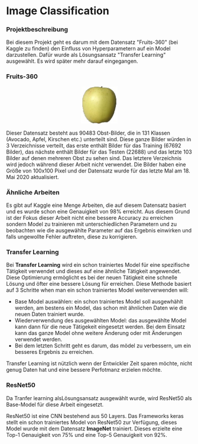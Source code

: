 # Image Classification


### Projektbeschreibung

Bei diesem Projekt geht es darum mit dem Datensatz "Fruits-360" (bei Kaggle zu finden) den Einfluss von Hyperparametern auf ein Model darzustellen.
Dafür wurde als Lösungsansatz "Transfer Learning" ausgewählt. Es wird später mehr darauf eingegangen. 

### Fruits-360

<p align="center">
	<img src="images/6_100.jpg">
</p>

Dieser Datensatz besteht aus 90483 Obst-Bilder, die in 131 Klassen (Avocado, Apfel, Kirschen etc.) unterteilt sind. Diese ganze Bilder würden in 3 Verzeichnisse verteilt, das erste enthält Bilder für das Training (67692 Bilder), das nächste enthält Bilder für das Testen (22688) und das letzte 103 Bilder auf denen mehreren Obst zu sehen sind. Das letztere Verzeichnis wird jedoch während dieser Arbeit nicht verwendet. Die Bilder haben eine Größe von 100x100 Pixel und der Datensatz wurde für das letzte Mal am 18. Mai 2020 aktualisiert. 

### Ähnliche Arbeiten 

Es gibt auf Kaggle eine Menge Arbeiten, die auf diesem Datensatz basiert und es wurde schon eine Genauigkeit von 98% erreicht. Aus diesem Grund ist der Fokus dieser Arbeit nicht eine bessere Accuracy zu erreichen sondern Model zu trainieren mit unterschiedlichen Parametern und zu beobachten wie die ausgewählte Parameter auf das Ergebnis einwirken und falls ungewollte Fehler auftreten, diese zu korrigieren.

### Transfer Learning 

Bei **Transfer Learning** wird ein schon trainiertes Model für eine spezifische Tätigkeit verwendet und dieses auf eine ähnliche Tätigkeit angewendet.
Diese Optimierung ermöglicht es bei der neuen Tätigkeit eine schnelle Lösung und öfter eine bessere Lösung für erreichen.
Diese Methode basiert auf 3 Schritte when man ein schon trainiertes Model weiterverwenden will: 
  - Base Model auswählen: ein schon trainiertes Model soll ausgewhählt werden, am bestens ein Model, das schon mit ähnlichen Daten wie die neuen Daten trainiert         wurde. 
  - Wiederverwendung des ausgewählten Model: das ausgewählte Model kann dann für die neue Tätigekeit eingesetzt werden. Bei dem Einsatz kann das ganze Model ohne 
    weitere Änderung oder mit Änderungen verwendet werden.
  - Bei dem letzten Schritt geht es darum, das mödel zu verbessern, um ein besseres Ergebnis zu erreichen. 

Transfer Learning ist nützlich wenn der Entwickler Zeit sparen möchte, nicht genug Daten hat und eine bessere Perfotmanz erzielen möchte. 

### ResNet50 

Da Tranfer learning alsLösungsansatz ausgewählt wurde, wird ResNet50 als Base-Model für diese Arbeit eingesetzt.

ResNet50 ist eine CNN bestehend aus 50 Layers. Das Frameworks keras stellt ein schon trainiertes Model von ResNet50 zur Verfügung, dieses Model wurde mit dem Datensatz **ImageNet** trainiert. Dieses erzielte eine Top-1 Genauigkeit von 75% und eine Top-5 Genauigkeit von 92%.













​    
